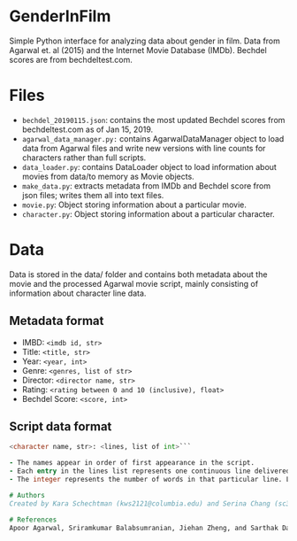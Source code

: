 # GenderInFilm
Simple Python interface for analyzing data about gender in film. Data from Agarwal et. al (2015) and the Internet Movie Database (IMDb). Bechdel scores are from bechdeltest.com.

# Files
- `bechdel_20190115.json`: contains the most updated Bechdel scores from bechdeltest.com as of Jan 15, 2019.
- `agarwal_data_manager.py:` contains AgarwalDataManager object to load data from Agarwal files and write new versions with line counts for characters rather than full scripts.
- `data_loader.py`: contains DataLoader object to load information about movies from data/to memory as Movie objects.
- `make_data.py`: extracts metadata from IMDb and Bechdel score from json files; writes them all into text files.
- `movie.py`: Object storing information about a particular movie.
- `character.py`: Object storing information about a particular character.

# Data
Data is stored in the data/ folder and contains both metadata about the movie and the processed Agarwal movie script, mainly consisting of information about character line data. 

## Metadata format
- IMBD: `<imdb id, str>`
- Title: `<title, str>`
- Year: `<year, int>`
- Genre: `<genres, list of str>`
- Director: `<director name, str>`
- Rating: `<rating between 0 and 10 (inclusive), float>`
- Bechdel Score: `<score, int>`

## Script data format

```for each character:
<character name, str>: <lines, list of int>```

- The names appear in order of first appearance in the script.
- Each entry in the lines list represents one continuous line delivered by the character.
- The integer represents the number of words in that particular line. Lines are in order of appearance.

# Authors
Created by Kara Schechtman (kws2121@columbia.edu) and Serina Chang (sc3003@columbia.edu).

# References
Apoor Agarwal, Sriramkumar Balabsumranian, Jiehan Zheng, and Sarthak Dash. 2014. *Parsing screenplays for extracting social networks from movies.* EACL-CLFL.
